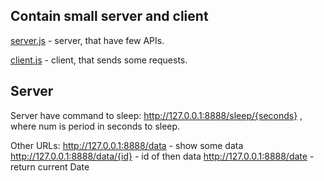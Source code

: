 ## Contain small server and client

[server.js](server.js) - server, that have few APIs.

[client.js](client.js) - client, that sends some requests.

## Server

Server have command to sleep:
http://127.0.0.1:8888/sleep/{seconds} , where num is period in seconds to sleep.

Other URLs:
http://127.0.0.1:8888/data - show some data
http://127.0.0.1:8888/data/{id} - id of then data
http://127.0.0.1:8888/date - return current Date
